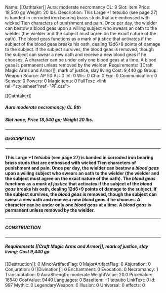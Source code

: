 Name: [[Oathtaker]]
Aura: moderate necromancy
CL: 9
Slot: item
Price: 18,540 gp
Weight: 20 lbs.
Description: This Large +1 tetsubo (see page 27) is banded in corroded iron bearing brass studs that are embossed with wicked Tien characters of punishment and pain. Once per day, the wielder can bestow a blood geas upon a willing subject who swears an oath to the wielder (the wielder and the subject must agree on the exact nature of the oath). The blood geas functions as a mark of justice that activates if the subject of the blood geas breaks his oath, dealing 12d6+9 points of damage to the subject. If the subject survives, the blood geas is removed, though the subject can swear a new oath and receive a new blood geas if he chooses. A character can be under only one blood geas at a time. A blood geas is permanent unless removed by the wielder.
Requirements: [[Craft Magic Arms and Armor]], mark of justice, slay living
Cost: 9,440 gp
Group: Weapon
Source: AP 50
AL: 0
Int: 0
Wis: 0
Cha: 0
Ego: 0
Communication: 0
Senses: 0
Powers: 0
MagicItems: 0
FullText: <link rel="stylesheet"href="PF.css"><div class="heading"><p class="alignleft">[[Oathtaker]]</p><div style="clear: both;"></div></div><div><h5><b>Aura </b>moderate necromancy; <b>CL </b>9th</h5><h5><b>Slot </b>none; <b>Price </b>18,540 gp; <b>Weight </b>20 lbs.</h5></div><hr/><div><h5><b>DESCRIPTION</b></h5></div><hr/><div><h4><p>This Large <i>+1 tetsubo</i> (see page 27) is banded in corroded iron bearing brass studs that are embossed with wicked Tien characters of punishment and pain. Once per day, the wielder can bestow a <i>blood geas</i> upon a willing subject who swears an oath to the wielder (the wielder and the subject must agree on the exact nature of the oath). The <i>blood geas</i> functions as a <i>mark of justice</i> that activates if the subject of the <i>blood geas</i> breaks his oath, dealing 12d6+9 points of damage to the subject. If the subject survives, the <i>blood geas</i> is removed, though the subject can swear a new oath and receive a new <i>blood geas</i> if he chooses. A character can be under only one <i>blood geas</i> at a time. A <i>blood geas</i> is permanent unless removed by the wielder.</p></h4></div><hr/><div><h5><b>CONSTRUCTION</b></h5></div><hr/><div><h5><b>Requirements </b>[[Craft Magic Arms and Armor]], <i>mark of justice</i>, <i>slay living</i>; <b>Cost </b>9,440 gp</h5></div>
[[Destruction]]: 0
MinorArtifactFlag: 0
MajorArtifactFlag: 0
Abjuration: 0
Conjuration: 0
[[Divination]]: 0
Enchantment: 0
Evocation: 0
Necromancy: 1
Transmutation: 0
AuraStrength: moderate
WeightValue: 20.0
PriceValue: 18540
CostValue: 9440
Languages: 0
BaseItem: +1 tetsubo
LinkText: 0
id: 997
Mythic: 0
LegendaryWeapon: 0
Illusion: 0
Universal: 0
effects: 0
